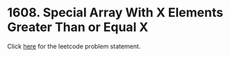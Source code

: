 # 1608. Special Array With X Elements Greater Than or Equal X

Click [here](https://leetcode.com/problems/special-array-with-x-elements-greater-than-or-equal-x/) for the leetcode problem statement.

